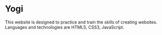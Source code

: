 # Yogi
This website is designed to practice and train the skills of creating websites. Languages and technologies are HTML5, CSS3, JavaScript.
